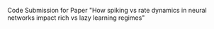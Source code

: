 Code Submission for Paper "How spiking vs rate dynamics in neural networks impact rich vs lazy learning regimes" 

